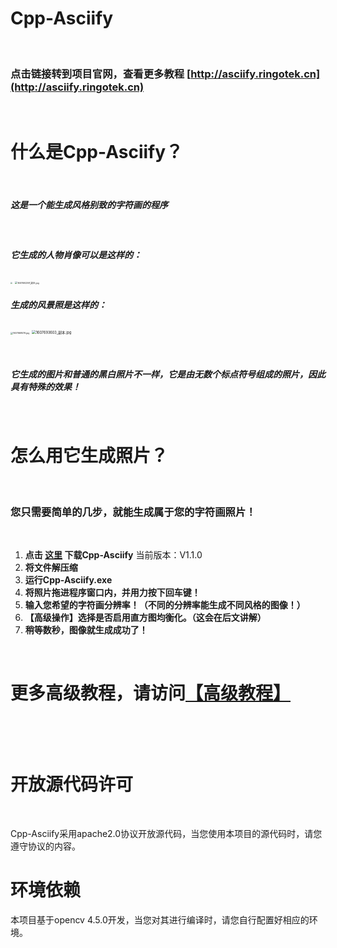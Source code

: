 # Cpp-Asciify
&nbsp;
### 点击链接转到项目官网，查看更多教程 [http://asciify.ringotek.cn](http://asciify.ringotek.cn)
&nbsp;
# **什么是Cpp-Asciify？**

&nbsp;

##### 这是一个能生成风格别致的字符画的程序

&nbsp;

##### 它生成的人物肖像可以是这样的：

<img src="https://pic.downk.cc/item/5fd6cc373ffa7d37b3390787.jpg" style="zoom: 20%;" />   <img src="https://pic.downk.cc/item/5fd6cc5f3ffa7d37b33926b4" alt="1607692397_副本.jpg" style="zoom:25%;" />

##### 生成的风景照是这样的：

<img alt="1607669576.jpg" src="https://pic.downk.cc/item/5fd6cc863ffa7d37b3394122" style="zoom:25%;"/>    <img alt="1607693603_副本.jpg" src="https://pic.downk.cc/item/5fd6cc9c3ffa7d37b3394cad" style="zoom: 40%;"/>  



&nbsp;

##### 它生成的图片和普通的黑白照片不一样，它是由无数个标点符号组成的照片，因此具有特殊的效果！

&nbsp;

# 怎么用它生成照片？

&nbsp;

### 您只需要简单的几步，就能生成属于您的字符画照片！

&nbsp;

1. **点击 [这里](https://github.com/fslongjin/Cpp-Asciify/releases/) 下载Cpp-Asciify** 当前版本：V1.1.0
2. **将文件解压缩**
3. **运行Cpp-Asciify.exe**
4. **将照片拖进程序窗口内，并用力按下回车键！**
5. **输入您希望的字符画分辨率！（不同的分辨率能生成不同风格的图像！）**
6. **【高级操作】选择是否启用直方图均衡化。（这会在后文讲解）**
7. **稍等数秒，图像就生成成功了！**

&nbsp;

# 更多高级教程，请访问[【高级教程】](http://asciify.ringotek.cn/2020/12/13/tutorial/)

&nbsp;

&nbsp;

# 开放源代码许可

&nbsp;

Cpp-Asciify采用apache2.0协议开放源代码，当您使用本项目的源代码时，请您遵守协议的内容。

# 环境依赖
本项目基于opencv 4.5.0开发，当您对其进行编译时，请您自行配置好相应的环境。
